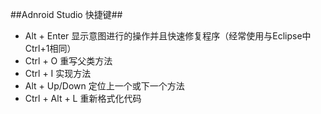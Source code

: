 ##Adnroid Studio 快捷键##
- Alt + Enter 显示意图进行的操作并且快速修复程序（经常使用与Eclipse中Ctrl+1相同）
- Ctrl + O	重写父类方法
- Ctrl + I 实现方法
- Alt + Up/Down 定位上一个或下一个方法
- Ctrl + Alt + L 重新格式化代码